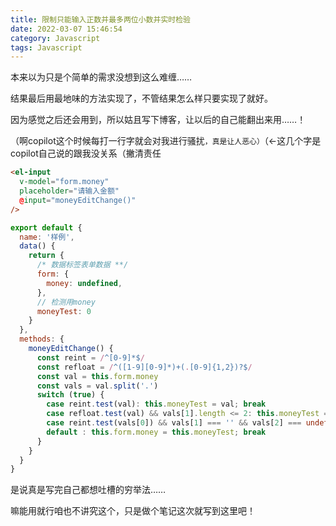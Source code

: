 ```yaml
---
title: 限制只能输入正数并最多两位小数并实时检验
date: 2022-03-07 15:46:54
category: Javascript
tags: Javascript
---
```


本来以为只是个简单的需求没想到这么难缠……

结果最后用最地味的方法实现了，不管结果怎么样只要实现了就好。

因为感觉之后还会用到，所以姑且写下博客，让以后的自己能翻出来用……！

<!-- more -->

（啊copilot这个时候每打一行字就会对我进行骚扰`，真是让人恶心）`（←这几个字是copilot自己说的跟我没关系（撇清责任

``` html
<el-input
  v-model="form.money"
  placeholder="请输入金额"
  @input="moneyEditChange()"
/>
```

``` javascript
export default {
  name: '样例',
  data() {
    return {
      /* 数据标签表单数据 **/
      form: {
        money: undefined,
      },
      // 检测用money
      moneyTest: 0
    }
  },
  methods: {
    moneyEditChange() {
      const reint = /^[0-9]*$/
      const refloat = /^([1-9][0-9]*)+(.[0-9]{1,2})?$/
      const val = this.form.money
      const vals = val.split('.')
      switch (true) {
        case reint.test(val): this.moneyTest = val; break
        case refloat.test(val) && vals[1].length <= 2: this.moneyTest = val; break
        case reint.test(vals[0]) && vals[1] === '' && vals[2] === undefined: this.moneyTest = val; break
        default : this.form.money = this.moneyTest; break
      }
    }
  }
}
```

是说真是写完自己都想吐槽的穷举法……

嘛能用就行咱也不讲究这个，只是做个笔记这次就写到这里吧！
